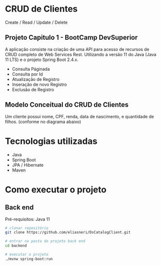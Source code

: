 # CRUD de Clientes
Create / Read / Update / Delete

## Projeto Capitulo 1 - BootCamp DevSuperior

A aplicação consiste na criação de uma API para acesso de recursos de CRUD completo de Web Services Rest.
Utilizando a versão 11 do Java (Java 11 LTS) e o projeto Spring Boot 2.4.x.

- Consulta Páginada
- Consulta por Id
- Atualização de Registro
- Inseração de novo Registro
- Exclusão de Registro

## Modelo Conceitual do CRUD de Clientes
Um cliente possui nome, CPF, renda, data de nascimento, e quantidade de filhos. (conforme no diagrama abaixo)


# Tecnologias utilizadas
- Java
- Spring Boot
- JPA / Hibernate
- Maven

# Como executar o projeto

## Back end
Pré-requisitos: Java 11

```bash
# clonar repositório
git clone https://github.com/eliasneri/DsCatalogClient.git

# entrar na pasta do projeto back end
cd backend

# executar o projeto
./mvnw spring-boot:run
```
